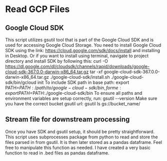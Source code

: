 # Read GCP Files
## Google Cloud SDK
This script utilizes gsutil tool that is part of the Google Cloud SDK and is used for accessing Google Cloud Storage. You need to install Google Cloud SDK using the link: https://cloud.google.com/sdk/docs/install and installing in Desktop. Or if you want to install using terminal, navigate to project directory and install SDK by following this:
curl -O https://dl.google.com/dl/cloudsdk/channels/rapid/downloads/google-cloud-sdk-367.0.0-darwin-x86_64.tar.gz
tar -xf google-cloud-sdk-367.0.0-darwin-x86_64.tar.gz
./google-cloud-sdk/install.sh
./google-cloud-sdk/bin/gcloud init
To include SDK path in base path: export PATH=$PATH:/path/to/google-cloud-sdk/bin, for me: export PATH=$PATH:./google-cloud-sdk/bin
To ensure all paths and environment variables are setup correctly, run: gsutil --version
Make sure you have the correct bucket gsutil url: gsutil ls gs://bucket_name/ 

## Stream file for downstream processing
Once you have SDK and gsutil setup, it should be pretty straightforward. This script uses subprocesses package from python to read and store the files parsed in from gsutil. It is then later stored as a pandas dataframe. Feel free to manipulate this function as needed. I have created a very basic function to read in .bed files as pandas dataframe. 
